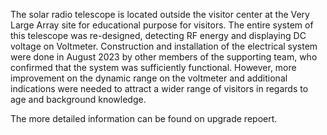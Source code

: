 The solar radio telescope is located outside the visitor center at the Very Large Array site for educational purpose for visitors. The entire system of this telescope was re-designed, detecting RF energy and displaying DC voltage on Voltmeter. Construction and installation of the electrical system were done in August 2023 by other members of the supporting team, who confirmed that the system was sufficiently functional. However, more improvement on the dynamic range on the voltmeter and additional indications were needed to attract a wider range of visitors in regards to age and background knowledge. 

The more detailed information can be found on upgrade repoert.
